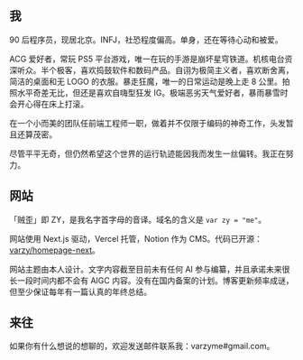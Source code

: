 ## 我

90 后程序员，现居北京。INFJ，社恐程度偏高。单身，还在等待心动和被爱。

ACG 爱好者，常玩 PS5 平台游戏，唯一在玩的手游是崩坏星穹铁道。机核电台资深听众。半个极客，喜欢捣鼓软件和数码产品。自诩为极简主义者，喜欢断舍离，简洁的桌面和无 LOGO 的衣服。暴走狂魔，唯一的日常运动是晚上走 8 公里。拍照水平奇差无比，但还是喜欢自嗨型狂发 IG。极端恶劣天气爱好者，暴雨暴雪时会开心得在床上打滚。

在一个小而美的团队任前端工程师一职，做着并不仅限于编码的神奇工作，头发暂且还算茂密。

尽管平平无奇，但仍然希望这个世界的运行轨迹能因我而发生一丝偏转。我正在努力。

## 网站

「贼歪」即 ZY，是我名字首字母的音译。域名的含义是 `var zy = "me"`。

网站使用 Next.js 驱动，Vercel 托管，Notion 作为 CMS。代码已开源：[varzy/homepage-next](https://github.com/varzy/homepage-next)。

网站主题由本人设计。文字内容截至目前未有任何 AI 参与编纂，并且承诺未来很长一段时间内都不会有 AIGC 内容。没有在国内备案的计划。博客更新频率成谜，但至少保证每年有一篇认真的年终总结。

## 来往

如果你有什么想说的想聊的，欢迎发送邮件联系我：varzyme#gmail.com。
